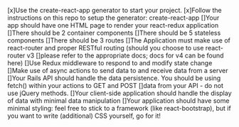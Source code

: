 [x]Use the create-react-app generator to start your project.
[x]Follow the instructions on this repo to setup the generator: create-react-app
[]Your app should have one HTML page to render your react-redux application
[]There should be 2 container components
[]There should be 5 stateless components
[]There should be 3 routes
[]The Application must make use of react-router and proper RESTful routing (should you choose to use react-router v3 []please refer to the appropriate docs; docs for v4 can be found here)
[]Use Redux middleware to respond to and modify state change
[]Make use of async actions to send data to and receive data from a server
[]Your Rails API should handle the data persistence. You should be using fetch() within your actions to GET and POST []data from your API - do not use jQuery methods.
[]Your client-side application should handle the display of data with minimal data manipulation
[]Your application should have some minimal styling: feel free to stick to a framework (like react-bootstrap), but if you want to write (additional) CSS yourself, go for it!

